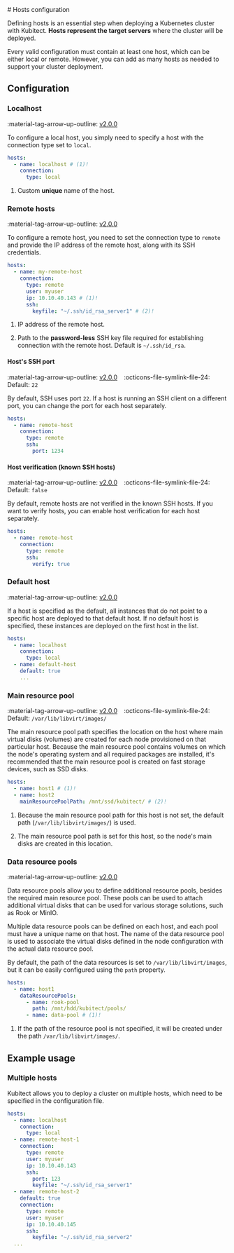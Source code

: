 [tag 2.0.0]: https://github.com/MusicDin/kubitect/releases/tag/v2.0.0

<div markdown="1" class="text-center">
# Hosts configuration
</div>

<div markdown="1" class="text-justify">

Defining hosts is an essential step when deploying a Kubernetes cluster with Kubitect. 
**Hosts represent the target servers** where the cluster will be deployed.

Every valid configuration must contain at least one host, which can be either local or remote.
However, you can add as many hosts as needed to support your cluster deployment. 


## Configuration

### Localhost

:material-tag-arrow-up-outline: [v2.0.0][tag 2.0.0]

To configure a local host, you simply need to specify a host with the connection type set to `local`.

```yaml
hosts:
  - name: localhost # (1)!
    connection:
      type: local
``` 

1. Custom **unique** name of the host.

### Remote hosts

:material-tag-arrow-up-outline: [v2.0.0][tag 2.0.0]

To configure a remote host, you need to set the connection type to `remote` and provide the IP address of the remote host, along with its SSH credentials.

```yaml
hosts:
  - name: my-remote-host
    connection:
      type: remote
      user: myuser
      ip: 10.10.40.143 # (1)!
      ssh:
        keyfile: "~/.ssh/id_rsa_server1" # (2)!
```

1. IP address of the remote host.

2. Path to the **password-less** SSH key file required for establishing connection with the remote host. Default is `~/.ssh/id_rsa`.

#### Host's SSH port

:material-tag-arrow-up-outline: [v2.0.0][tag 2.0.0]
&ensp;
:octicons-file-symlink-file-24: Default: `22`

By default, SSH uses port `22`. If a host is running an SSH client on a different port, you can change the port for each host separately.

```yaml
hosts:
  - name: remote-host
    connection:
      type: remote
      ssh:
        port: 1234
```

#### Host verification (known SSH hosts)

:material-tag-arrow-up-outline: [v2.0.0][tag 2.0.0]
&ensp;
:octicons-file-symlink-file-24: Default: `false`

By default, remote hosts are not verified in the known SSH hosts.
If you want to verify hosts, you can enable host verification for each host separately.

```yaml
hosts:
  - name: remote-host
    connection:
      type: remote
      ssh:
        verify: true
```

### Default host

:material-tag-arrow-up-outline: [v2.0.0][tag 2.0.0]

If a host is specified as the default, all instances that do not point to a specific host are deployed to that default host. 
If no default host is specified, these instances are deployed on the first host in the list.

```yaml
hosts:
  - name: localhost
    connection:
      type: local
  - name: default-host
    default: true
    ...
```

### Main resource pool

:material-tag-arrow-up-outline: [v2.0.0][tag 2.0.0]
&ensp;
:octicons-file-symlink-file-24: Default: `/var/lib/libvirt/images/`

The main resource pool path specifies the location on the host where main virtual disks (volumes) are created for each node provisioned on that particular host. 
Because the main resource pool contains volumes on which the node's operating system and all required packages are installed, it's recommended that the main resource pool is created on fast storage devices, such as SSD disks.

```yaml
hosts:
  - name: host1 # (1)!
  - name: host2 
    mainResourcePoolPath: /mnt/ssd/kubitect/ # (2)!
```

1. Because the main resource pool path for this host is not set, the default path (`/var/lib/libvirt/images/`) is used.

2. The main resource pool path is set for this host, so the node's main disks are created in this location.

### Data resource pools

:material-tag-arrow-up-outline: [v2.0.0][tag 2.0.0]

Data resource pools allow you to define additional resource pools, besides the required main resource pool. These pools can be used to attach additional virtual disks that can be used for various storage solutions, such as Rook or MinIO.

Multiple data resource pools can be defined on each host, and each pool must have a unique name on that host. The name of the data resource pool is used to associate the virtual disks defined in the node configuration with the actual data resource pool.

By default, the path of the data resources is set to `/var/lib/libvirt/images`, but it can be easily configured using the `path` property.

```yaml
hosts:
  - name: host1
    dataResourcePools:
      - name: rook-pool
        path: /mnt/hdd/kubitect/pools/
      - name: data-pool # (1)!
```

1. If the path of the resource pool is not specified, it will be created under the path `/var/lib/libvirt/images/`.

## Example usage

### Multiple hosts

Kubitect allows you to deploy a cluster on multiple hosts, which need to be specified in the configuration file.

```yaml
hosts:
  - name: localhost
    connection:
      type: local
  - name: remote-host-1
    connection:
      type: remote
      user: myuser
      ip: 10.10.40.143
      ssh:
        port: 123
        keyfile: "~/.ssh/id_rsa_server1"
  - name: remote-host-2
    default: true
    connection:
      type: remote
      user: myuser
      ip: 10.10.40.145
      ssh:
        keyfile: "~/.ssh/id_rsa_server2"
  ...
```

</div>
